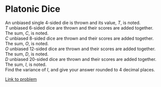 # Platonic Dice

<p>
An unbiased single 4-sided die is thrown and its value, <var>T</var>, is noted.<br /><var>T</var> unbiased 6-sided dice are thrown and their scores are added together. The sum, <var>C</var>, is noted.<br /><var>C</var> unbiased 8-sided dice are thrown and their scores are added together. The sum, <var>O</var>, is noted.<br /><var>O</var> unbiased 12-sided dice are thrown and their scores are added together. The sum, <var>D</var>, is noted.<br /><var>D</var> unbiased 20-sided dice are thrown and their scores are added together. The sum, <var>I</var>, is noted.<br />
Find the variance of <var>I</var>, and give your answer rounded to 4 decimal places.
</p>

[Link to problem](https://projecteuler.net/problem=389)
